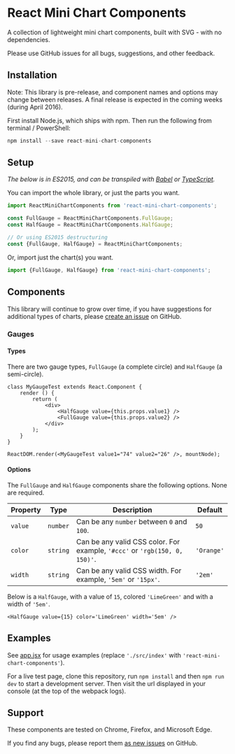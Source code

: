 # React Mini Chart Components
A collection of lightweight mini chart components, built with SVG - with no dependencies.

Please use GitHub issues for all bugs, suggestions, and other feedback.


## Installation
Note: This library is pre-release, and component names and options may change between releases. A final release is expected in the coming weeks (during April 2016).

First install Node.js, which ships with npm. Then run the following from terminal / PowerShell:
```javascript
npm install --save react-mini-chart-components
```


## Setup
*The below is in ES2015, and can be transpiled with [Babel](https://github.com/babel/babel) or [TypeScript](https://github.com/Microsoft/TypeScript).*

You can import the whole library, or just the parts you want.
```javascript
import ReactMiniChartComponents from 'react-mini-chart-components';

const FullGauge = ReactMiniChartComponents.FullGauge;
const HalfGauge = ReactMiniChartComponents.HalfGauge;

// Or using ES2015 destructuring
const {FullGauge, HalfGauge} = ReactMiniChartComponents;
```
Or, import just the chart(s) you want.
```javascript
import {FullGauge, HalfGauge} from 'react-mini-chart-components';
```


## Components
This library will continue to grow over time, if you have suggestions for additional types of charts, please [create an issue](https://github.com/mrmckeb/react-mini-chart-components/issues/new) on GitHub.

### Gauges

#### Types
There are two gauge types, `FullGauge` (a complete circle) and `HalfGauge` (a semi-circle).
```JSX
class MyGaugeTest extends React.Component {
    render () {
        return (
            <div>
                <HalfGauge value={this.props.value1} />
                <FullGauge value={this.props.value2} />
            </div>
        );
    }
}

ReactDOM.render(<MyGaugeTest value1="74" value2="26" />, mountNode);
```


#### Options
The `FullGauge` and `HalfGauge` components share the following options. None are required.

| Property | Type | Description | Default |
| ------------- | ------------- | ------------- | ------------- |
| `value` | `number` | Can be any `number` between `0` and `100`. | `50` |
| `color` | `string` | Can be any valid CSS color. For example, `'#ccc'` or `'rgb(150, 0, 150)'`. | `'Orange'` |
| `width` | `string` | Can be any valid CSS width. For example, `'5em'` or `'15px'`. | `'2em'` |


Below is a `HalfGauge`, with a value of `15`, colored `'LimeGreen'` and with a width of `'5em'`.
```JSX
<HalfGauge value={15} color='LimeGreen' width='5em' />
```


## Examples
See [app.jsx](app.jsx) for usage examples (replace `'./src/index'` with `'react-mini-chart-components'`).

For a live test page, clone this repository, run `npm install` and then `npm run dev` to start a development server. Then visit the url displayed in your console (at the top of the webpack logs).


## Support
These components are tested on Chrome, Firefox, and Microsoft Edge.

If you find any bugs, please report them [as new issues](https://github.com/mrmckeb/react-mini-chart-components/issues) on GitHub.
